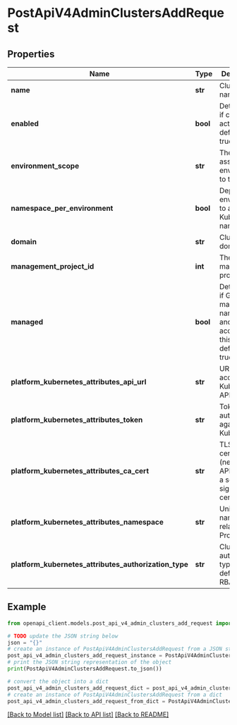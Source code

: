 # PostApiV4AdminClustersAddRequest


## Properties

Name | Type | Description | Notes
------------ | ------------- | ------------- | -------------
**name** | **str** | Cluster name | 
**enabled** | **bool** | Determines if cluster is active or not, defaults to true | [optional] [default to True]
**environment_scope** | **str** | The associated environment to the cluster | [optional] [default to '*']
**namespace_per_environment** | **bool** | Deploy each environment to a separate Kubernetes namespace | [optional] [default to True]
**domain** | **str** | Cluster base domain | [optional] 
**management_project_id** | **int** | The ID of the management project | [optional] 
**managed** | **bool** | Determines if GitLab will manage namespaces and service accounts for this cluster, defaults to true | [optional] [default to True]
**platform_kubernetes_attributes_api_url** | **str** | URL to access the Kubernetes API | 
**platform_kubernetes_attributes_token** | **str** | Token to authenticate against Kubernetes | 
**platform_kubernetes_attributes_ca_cert** | **str** | TLS certificate (needed if API is using a self-signed TLS certificate) | [optional] 
**platform_kubernetes_attributes_namespace** | **str** | Unique namespace related to Project | [optional] 
**platform_kubernetes_attributes_authorization_type** | **str** | Cluster authorization type, defaults to RBAC | [optional] [default to 'rbac']

## Example

```python
from openapi_client.models.post_api_v4_admin_clusters_add_request import PostApiV4AdminClustersAddRequest

# TODO update the JSON string below
json = "{}"
# create an instance of PostApiV4AdminClustersAddRequest from a JSON string
post_api_v4_admin_clusters_add_request_instance = PostApiV4AdminClustersAddRequest.from_json(json)
# print the JSON string representation of the object
print(PostApiV4AdminClustersAddRequest.to_json())

# convert the object into a dict
post_api_v4_admin_clusters_add_request_dict = post_api_v4_admin_clusters_add_request_instance.to_dict()
# create an instance of PostApiV4AdminClustersAddRequest from a dict
post_api_v4_admin_clusters_add_request_from_dict = PostApiV4AdminClustersAddRequest.from_dict(post_api_v4_admin_clusters_add_request_dict)
```
[[Back to Model list]](../README.md#documentation-for-models) [[Back to API list]](../README.md#documentation-for-api-endpoints) [[Back to README]](../README.md)


